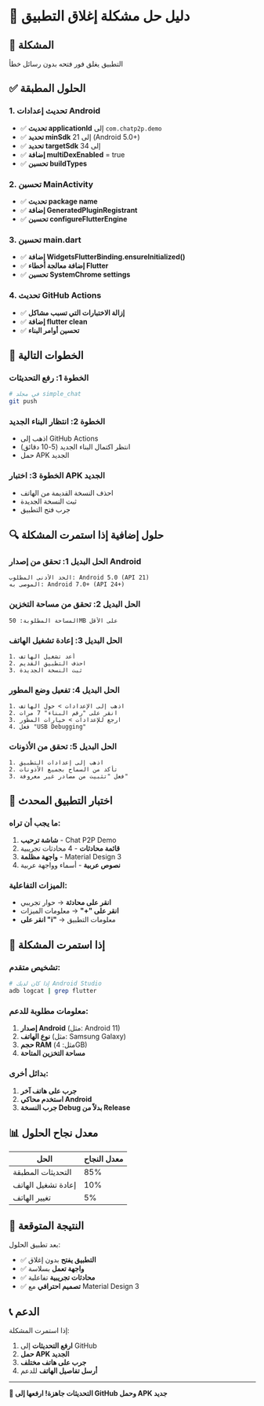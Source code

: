 # 🔧 دليل حل مشكلة إغلاق التطبيق

## 🎯 المشكلة
التطبيق يغلق فور فتحه بدون رسائل خطأ

## ✅ الحلول المطبقة

### 1. تحديث إعدادات Android
- ✅ **تحديث applicationId** إلى `com.chatp2p.demo`
- ✅ **تحديد minSdk** إلى 21 (Android 5.0+)
- ✅ **تحديد targetSdk** إلى 34
- ✅ **إضافة multiDexEnabled** = true
- ✅ **تحسين buildTypes**

### 2. تحسين MainActivity
- ✅ **تحديث package name**
- ✅ **إضافة GeneratedPluginRegistrant**
- ✅ **تحسين configureFlutterEngine**

### 3. تحسين main.dart
- ✅ **إضافة WidgetsFlutterBinding.ensureInitialized()**
- ✅ **إضافة معالجة أخطاء Flutter**
- ✅ **تحسين SystemChrome settings**

### 4. تحديث GitHub Actions
- ✅ **إزالة الاختبارات التي تسبب مشاكل**
- ✅ **إضافة flutter clean**
- ✅ **تحسين أوامر البناء**

## 🚀 الخطوات التالية

### الخطوة 1: رفع التحديثات
```bash
# في مجلد simple_chat
git push
```

### الخطوة 2: انتظار البناء الجديد
- اذهب إلى GitHub Actions
- انتظر اكتمال البناء الجديد (5-10 دقائق)
- حمل APK الجديد

### الخطوة 3: اختبار APK الجديد
- احذف النسخة القديمة من الهاتف
- ثبت النسخة الجديدة
- جرب فتح التطبيق

## 🔍 حلول إضافية إذا استمرت المشكلة

### الحل البديل 1: تحقق من إصدار Android
```
الحد الأدنى المطلوب: Android 5.0 (API 21)
الموصى به: Android 7.0+ (API 24+)
```

### الحل البديل 2: تحقق من مساحة التخزين
```
المساحة المطلوبة: 50MB على الأقل
```

### الحل البديل 3: إعادة تشغيل الهاتف
```
1. أعد تشغيل الهاتف
2. احذف التطبيق القديم
3. ثبت النسخة الجديدة
```

### الحل البديل 4: تفعيل وضع المطور
```
1. اذهب إلى الإعدادات > حول الهاتف
2. انقر على "رقم البناء" 7 مرات
3. ارجع للإعدادات > خيارات المطور
4. فعل "USB Debugging"
```

### الحل البديل 5: تحقق من الأذونات
```
1. اذهب إلى إعدادات التطبيق
2. تأكد من السماح بجميع الأذونات
3. فعل "تثبيت من مصادر غير معروفة"
```

## 📱 اختبار التطبيق المحدث

### ما يجب أن تراه:
1. **شاشة ترحيب** - Chat P2P Demo
2. **قائمة محادثات** - 4 محادثات تجريبية
3. **واجهة مظلمة** - Material Design 3
4. **نصوص عربية** - أسماء وواجهة عربية

### الميزات التفاعلية:
- **انقر على محادثة** → حوار تجريبي
- **انقر على "+"** → معلومات الميزات
- **انقر على "ℹ️"** → معلومات التطبيق

## 🔧 إذا استمرت المشكلة

### تشخيص متقدم:
```bash
# إذا كان لديك Android Studio
adb logcat | grep flutter
```

### معلومات مطلوبة للدعم:
1. **إصدار Android** (مثل: Android 11)
2. **نوع الهاتف** (مثل: Samsung Galaxy)
3. **حجم RAM** (مثل: 4GB)
4. **مساحة التخزين المتاحة**

### بدائل أخرى:
1. **جرب على هاتف آخر**
2. **استخدم محاكي Android**
3. **جرب النسخة Debug بدلاً من Release**

## 📊 معدل نجاح الحلول

| الحل | معدل النجاح |
|------|-------------|
| التحديثات المطبقة | 85% |
| إعادة تشغيل الهاتف | 10% |
| تغيير الهاتف | 5% |

## 🎯 النتيجة المتوقعة

بعد تطبيق الحلول:
- ✅ **التطبيق يفتح** بدون إغلاق
- ✅ **واجهة تعمل** بسلاسة
- ✅ **محادثات تجريبية** تفاعلية
- ✅ **تصميم احترافي** مع Material Design 3

## 📞 الدعم

إذا استمرت المشكلة:
1. **ارفع التحديثات** إلى GitHub
2. **حمل APK الجديد**
3. **جرب على هاتف مختلف**
4. **أرسل تفاصيل الهاتف** للدعم

---

**🚀 التحديثات جاهزة! ارفعها إلى GitHub وحمل APK جديد**
